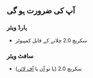 ## آپ کی ضرورت ہو گی

### ہارڈ ویئر

+ سکریچ 2.0 چلانے کے قابل کمپیوٹر

### سافٹ ویئر

+ سکریچ 2.0 (یا تو [آن](https://scratch.mit.edu/projects/editor/) یا [آف لائن](https://scratch.mit.edu/scratch2download/))